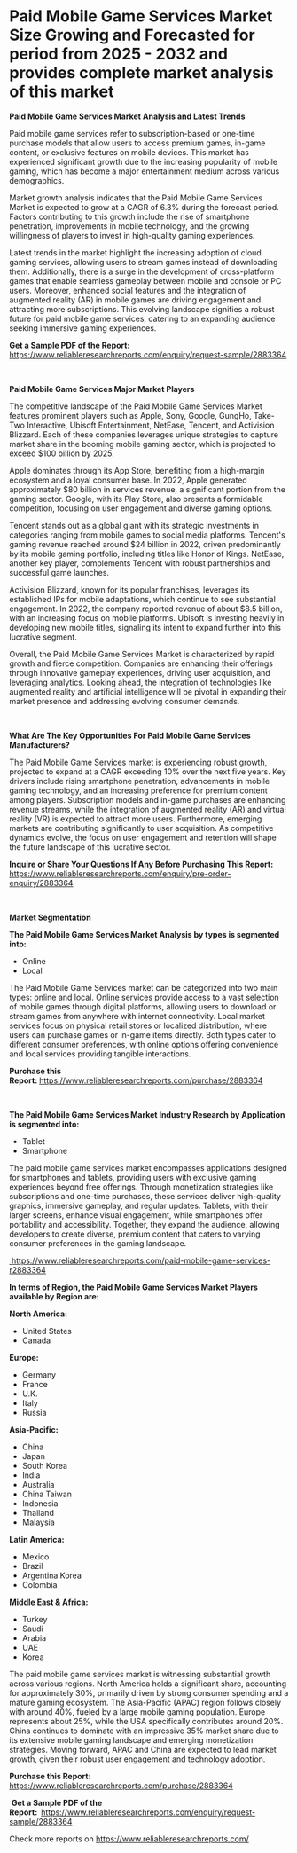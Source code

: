 <p><h1>Paid Mobile Game Services Market Size Growing and Forecasted for period from 2025 - 2032 and provides complete market analysis of this market</h1></p><p><strong>Paid Mobile Game Services Market Analysis and Latest Trends</strong></p>
<p><p>Paid mobile game services refer to subscription-based or one-time purchase models that allow users to access premium games, in-game content, or exclusive features on mobile devices. This market has experienced significant growth due to the increasing popularity of mobile gaming, which has become a major entertainment medium across various demographics. </p><p>Market growth analysis indicates that the Paid Mobile Game Services Market is expected to grow at a CAGR of 6.3% during the forecast period. Factors contributing to this growth include the rise of smartphone penetration, improvements in mobile technology, and the growing willingness of players to invest in high-quality gaming experiences. </p><p>Latest trends in the market highlight the increasing adoption of cloud gaming services, allowing users to stream games instead of downloading them. Additionally, there is a surge in the development of cross-platform games that enable seamless gameplay between mobile and console or PC users. Moreover, enhanced social features and the integration of augmented reality (AR) in mobile games are driving engagement and attracting more subscriptions. This evolving landscape signifies a robust future for paid mobile game services, catering to an expanding audience seeking immersive gaming experiences.</p></p>
<p><strong>Get a Sample PDF of the Report:&nbsp;</strong> <a href="https://www.reliableresearchreports.com/enquiry/request-sample/2883364?utm_campaign=2487&utm_medium=2&utm_source=Github&utm_content=ia&utm_term=13032025&utm_id=paid-mobile-game-services">https://www.reliableresearchreports.com/enquiry/request-sample/2883364</a></p>
<p>&nbsp;</p>
<p><strong>Paid Mobile Game Services Major Market Players</strong></p>
<p><p>The competitive landscape of the Paid Mobile Game Services Market features prominent players such as Apple, Sony, Google, GungHo, Take-Two Interactive, Ubisoft Entertainment, NetEase, Tencent, and Activision Blizzard. Each of these companies leverages unique strategies to capture market share in the booming mobile gaming sector, which is projected to exceed $100 billion by 2025.</p><p>Apple dominates through its App Store, benefiting from a high-margin ecosystem and a loyal consumer base. In 2022, Apple generated approximately $80 billion in services revenue, a significant portion from the gaming sector. Google, with its Play Store, also presents a formidable competition, focusing on user engagement and diverse gaming options.</p><p>Tencent stands out as a global giant with its strategic investments in categories ranging from mobile games to social media platforms. Tencent's gaming revenue reached around $24 billion in 2022, driven predominantly by its mobile gaming portfolio, including titles like Honor of Kings. NetEase, another key player, complements Tencent with robust partnerships and successful game launches.</p><p>Activision Blizzard, known for its popular franchises, leverages its established IPs for mobile adaptations, which continue to see substantial engagement. In 2022, the company reported revenue of about $8.5 billion, with an increasing focus on mobile platforms. Ubisoft is investing heavily in developing new mobile titles, signaling its intent to expand further into this lucrative segment.</p><p>Overall, the Paid Mobile Game Services Market is characterized by rapid growth and fierce competition. Companies are enhancing their offerings through innovative gameplay experiences, driving user acquisition, and leveraging analytics. Looking ahead, the integration of technologies like augmented reality and artificial intelligence will be pivotal in expanding their market presence and addressing evolving consumer demands.</p></p>
<p>&nbsp;</p>
<p><strong>What Are The Key Opportunities For Paid Mobile Game Services Manufacturers?</strong></p>
<p><p>The Paid Mobile Game Services market is experiencing robust growth, projected to expand at a CAGR exceeding 10% over the next five years. Key drivers include rising smartphone penetration, advancements in mobile gaming technology, and an increasing preference for premium content among players. Subscription models and in-game purchases are enhancing revenue streams, while the integration of augmented reality (AR) and virtual reality (VR) is expected to attract more users. Furthermore, emerging markets are contributing significantly to user acquisition. As competitive dynamics evolve, the focus on user engagement and retention will shape the future landscape of this lucrative sector.</p></p>
<p><strong>Inquire or Share Your Questions If Any Before Purchasing This Report:</strong> <a href="https://www.reliableresearchreports.com/enquiry/pre-order-enquiry/2883364?utm_campaign=2487&utm_medium=2&utm_source=Github&utm_content=ia&utm_term=13032025&utm_id=paid-mobile-game-services">https://www.reliableresearchreports.com/enquiry/pre-order-enquiry/2883364</a></p>
<p>&nbsp;</p>
<p><strong>Market Segmentation</strong></p>
<p><strong>The Paid Mobile Game Services Market Analysis by types is segmented into:</strong></p>
<p><ul><li>Online</li><li>Local</li></ul></p>
<p><p>The Paid Mobile Game Services market can be categorized into two main types: online and local. Online services provide access to a vast selection of mobile games through digital platforms, allowing users to download or stream games from anywhere with internet connectivity. Local market services focus on physical retail stores or localized distribution, where users can purchase games or in-game items directly. Both types cater to different consumer preferences, with online options offering convenience and local services providing tangible interactions.</p></p>
<p><strong>Purchase this Report:&nbsp;</strong><a href="https://www.reliableresearchreports.com/purchase/2883364?utm_campaign=2487&utm_medium=2&utm_source=Github&utm_content=ia&utm_term=13032025&utm_id=paid-mobile-game-services">https://www.reliableresearchreports.com/purchase/2883364</a></p>
<p>&nbsp;</p>
<p><strong>The Paid Mobile Game Services Market Industry Research by Application is segmented into:</strong></p>
<p><ul><li>Tablet</li><li>Smartphone</li></ul></p>
<p><p>The paid mobile game services market encompasses applications designed for smartphones and tablets, providing users with exclusive gaming experiences beyond free offerings. Through monetization strategies like subscriptions and one-time purchases, these services deliver high-quality graphics, immersive gameplay, and regular updates. Tablets, with their larger screens, enhance visual engagement, while smartphones offer portability and accessibility. Together, they expand the audience, allowing developers to create diverse, premium content that caters to varying consumer preferences in the gaming landscape.</p></p>
<p><a href="https://www.reliableresearchreports.com/paid-mobile-game-services-r2883364?utm_campaign=2487&utm_medium=2&utm_source=Github&utm_content=ia&utm_term=13032025&utm_id=paid-mobile-game-services">&nbsp;https://www.reliableresearchreports.com/paid-mobile-game-services-r2883364</a></p>
<p><strong>In terms of Region, the Paid Mobile Game Services Market Players available by Region are:</strong></p>
<p>
    <p> <strong> North America: </strong>
        <ul>
            <li>United States</li>
            <li>Canada</li>
        </ul>
        </p> 
    <p> <strong> Europe: </strong>
        <ul>
            <li>Germany</li>
            <li>France</li>
            <li>U.K.</li>
            <li>Italy</li>
            <li>Russia</li>
        </ul>
        </p> 
    <p> <strong> Asia-Pacific: </strong>
        <ul>
            <li>China</li>
            <li>Japan</li>
            <li>South Korea</li>
            <li>India</li>
            <li>Australia</li>
            <li>China Taiwan</li>
            <li>Indonesia</li>
            <li>Thailand</li>
            <li>Malaysia</li>
        </ul>
        </p> 
    <p> <strong> Latin America: </strong>
        <ul>
            <li>Mexico</li>
            <li>Brazil</li>
            <li>Argentina Korea</li>
            <li>Colombia</li>
        </ul>
        </p> 
    <p> <strong> Middle East & Africa: </strong>
        <ul>
            <li>Turkey</li>
            <li>Saudi</li>
            <li>Arabia</li>
            <li>UAE</li>
            <li>Korea</li>
        </ul>
    </p>
    </p>
<p><p>The paid mobile game services market is witnessing substantial growth across various regions. North America holds a significant share, accounting for approximately 30%, primarily driven by strong consumer spending and a mature gaming ecosystem. The Asia-Pacific (APAC) region follows closely with around 40%, fueled by a large mobile gaming population. Europe represents about 25%, while the USA specifically contributes around 20%. China continues to dominate with an impressive 35% market share due to its extensive mobile gaming landscape and emerging monetization strategies. Moving forward, APAC and China are expected to lead market growth, given their robust user engagement and technology adoption.</p></p>
<p><strong>Purchase this Report: </strong><a href="https://www.reliableresearchreports.com/purchase/2883364?utm_campaign=2487&utm_medium=2&utm_source=Github&utm_content=ia&utm_term=13032025&utm_id=paid-mobile-game-services">https://www.reliableresearchreports.com/purchase/2883364</a></p>
<p>&nbsp;<strong>Get a Sample PDF of the Report:&nbsp;&nbsp;</strong><a href="https://www.reliableresearchreports.com/enquiry/request-sample/2883364?utm_campaign=2487&utm_medium=2&utm_source=Github&utm_content=ia&utm_term=13032025&utm_id=paid-mobile-game-services">https://www.reliableresearchreports.com/enquiry/request-sample/2883364</a></p>
<p><strong></strong></p>
<p>Check more reports on <a href="https://www.reliableresearchreports.com/?utm_campaign=2487&utm_medium=2&utm_source=Github&utm_content=ia&utm_term=13032025&utm_id=paid-mobile-game-services">https://www.reliableresearchreports.com/</a></p>
